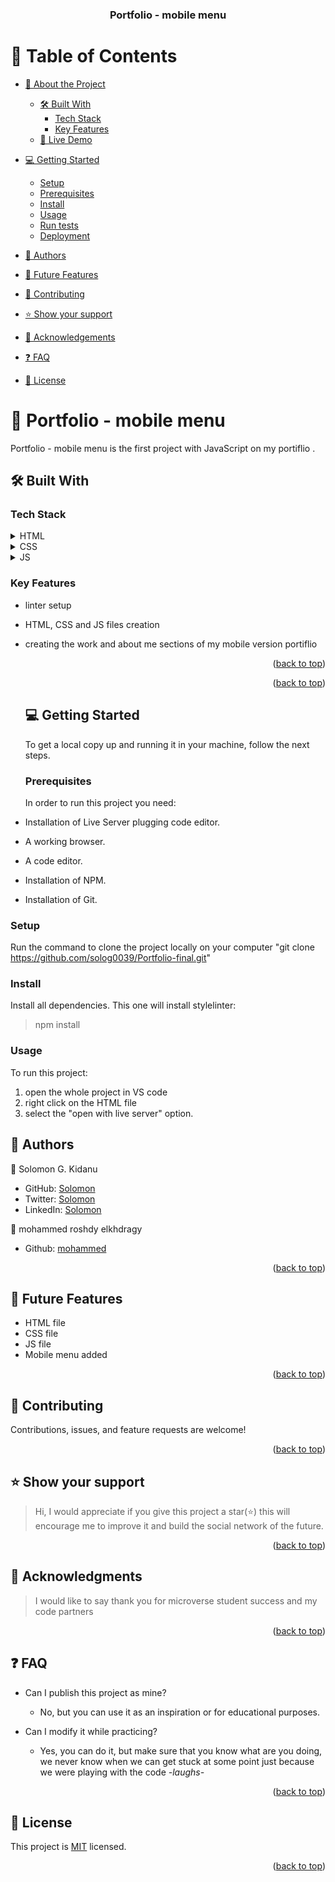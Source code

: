 <a name="readme-top"></a>

<div align="center">
  <h3><b>Portfolio - mobile menu </b></h3>
</div>

# 📗 Table of Contents

- [📖 About the Project](#about-project)
  - [🛠 Built With](#built-with)
    - [Tech Stack](#tech-stack)
    - [Key Features](#key-features)
  - [🚀 Live Demo](#live-demo)
- [💻 Getting Started](#getting-started)
  - [Setup](#setup)
  - [Prerequisites](#prerequisites)
  - [Install](#install)
  - [Usage](#usage)
  - [Run tests](#run-tests)
  - [Deployment](#triangular_flag_on_post-deployment)
- [👥 Authors](#authors)
- [🔭 Future Features](#future-features)

- [🤝 Contributing](#contributing)
- [⭐️ Show your support](#support)
- [🙏 Acknowledgements](#acknowledgements)
- [❓ FAQ](#faq)
- [📝 License](#license)

# 📖 Portfolio - mobile menu <a name="about-project"></a>

Portfolio - mobile menu is the first project with JavaScript on my portiflio .

## 🛠 Built With <a name="built-with"></a>

### Tech Stack <a name="tech-stack"></a>

<details>
  <summary>HTML</summary>
  <ul>
    <li><a href="NA">To create the basic structure of my portifolio</a></li>
  </ul>
</details>
<details>
  <summary>CSS</summary>
  <ul>
    <li><a href="NA">For styling  My portifolio</a></li>
  </ul>
</details>
<details>
  <summary>JS</summary>
  <ul>
    <li><a href="NA">To add mobile menu on My portifolio</a></li>
  </ul>
</details>

### Key Features <a name="key-features"></a>

- linter setup
- HTML, CSS and JS files creation
- creating the work and about me sections of my mobile version portiflio
  <p align="right">
  (<a href="#readme-top">back to top</a>)</p>

    <p align="right">(<a href="#readme-top">back to top</a>)</p>

  ## 💻 Getting Started <a name="getting-started"></a>

  To get a local copy up and running it in your machine, follow the next steps.

  ### Prerequisites

  In order to run this project you need:

- Installation of Live Server plugging code editor.
- A working browser.
- A code editor.
- Installation of NPM.
- Installation of Git.

### Setup

Run the command to clone the project locally on your computer "git clone https://github.com/solog0039/Portfolio-final.git"

### Install

Install all dependencies.
This one will install stylelinter:

> npm install

### Usage

To run this project:

1.  open the whole project in VS code
2.  right click on the HTML file
3.  select the "open with live server" option.

## 👥 Authors <a name="authors"></a>

👤 Solomon G. Kidanu

- GitHub: [Solomon](https://github.com/solog0039)
- Twitter: [Solomon](https://twitter.com/Solomon57320119)
- LinkedIn: [Solomon](https://www.linkedin.com/in/solomon-kidanu-62a994232/)

👤 mohammed roshdy elkhdragy

- Github: [ mohammed ](https://github.com/MohamedRoshdy2021)

<p align="right">(<a href="#readme-top">back to top</a>)</p>

## 🔭 Future Features <a name="future-features"></a>

- HTML file
- CSS file
- JS file
- Mobile menu added

<p align="right">(<a href="#readme-top">back to top</a>)</p>

## 🤝 Contributing <a name="contributing"></a>

Contributions, issues, and feature requests are welcome!

<p align="right">(<a href="#readme-top">back to top</a>)</p>

## ⭐️ Show your support <a name="support"></a>

> Hi, I would appreciate if you give this project a star(⭐️) this will encourage me to improve it and build the social network of the future.

<p align="right">(<a href="#readme-top">back to top</a>)</p>

## 🙏 Acknowledgments <a name="acknowledgements"></a>

> I would like to say thank you for microverse student success and my code partners

<p align="right">(<a href="#readme-top">back to top</a>)</p>

## ❓ FAQ <a name="faq"></a>

- Can I publish this project as mine?

  - No, but you can use it as an inspiration or for educational purposes.

- Can I modify it while practicing?

  - Yes, you can do it, but make sure that you know what are you doing, we never know when we can get stuck at some point just because we were playing with the code _-laughs-_

  <p align="right">(<a href="#readme-top">back to top</a>)</p>

## 📝 License <a name="license"></a>

This project is [MIT](./LICENSE) licensed.

<p align="right">(<a href="#readme-top">back to top</a>)</p>
